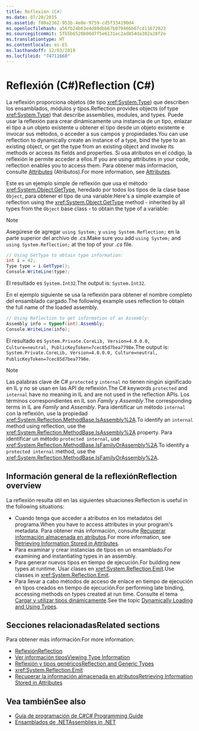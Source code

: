 ```yaml
---
title: Reflexión (C#)
ms.date: 07/20/2015
ms.assetid: f80a2362-953b-4e8e-9759-cd5f334190d4
ms.openlocfilehash: a56fb24b63e4d80dbb67b079466b67cd11672023
ms.sourcegitcommit: 5fb5b6520b06d7f5e6131ec2ad854da302a28f2e
ms.translationtype: HT
ms.contentlocale: es-ES
ms.lasthandoff: 12/03/2019
ms.locfileid: "74711660"
---
```

# <a name="reflection-c"></a><span data-ttu-id="349f7-102">Reflexión (C#)</span><span class="sxs-lookup"><span data-stu-id="349f7-102">Reflection (C#)</span></span>

<span data-ttu-id="349f7-103">La reflexión proporciona objetos (de tipo <xref:System.Type>) que describen los ensamblados, módulos y tipos.</span><span class="sxs-lookup"><span data-stu-id="349f7-103">Reflection provides objects (of type <xref:System.Type>) that describe assemblies, modules, and types.</span></span> <span data-ttu-id="349f7-104">Puede usar la reflexión para crear dinámicamente una instancia de un tipo, enlazar el tipo a un objeto existente u obtener el tipo desde un objeto existente e invocar sus métodos, o acceder a sus campos y propiedades.</span><span class="sxs-lookup"><span data-stu-id="349f7-104">You can use reflection to dynamically create an instance of a type, bind the type to an existing object, or get the type from an existing object and invoke its methods or access its fields and properties.</span></span> <span data-ttu-id="349f7-105">Si usa atributos en el código, la reflexión le permite acceder a ellos.</span><span class="sxs-lookup"><span data-stu-id="349f7-105">If you are using attributes in your code, reflection enables you to access them.</span></span> <span data-ttu-id="349f7-106">Para obtener más información, consulte [Attributes](../../../standard/attributes/index.md) (Atributos).</span><span class="sxs-lookup"><span data-stu-id="349f7-106">For more information, see [Attributes](../../../standard/attributes/index.md).</span></span>

<span data-ttu-id="349f7-107">Este es un ejemplo simple de reflexión que usa el método <xref:System.Object.GetType>, heredado por todos los tipos de la clase base `Object`, para obtener el tipo de una variable:</span><span class="sxs-lookup"><span data-stu-id="349f7-107">Here's a simple example of reflection using the <xref:System.Object.GetType> method - inherited by all types from the `Object` base class - to obtain the type of a variable:</span></span>

> [!NOTE]
> <span data-ttu-id="349f7-108">Asegúrese de agregar `using System;` y `using System.Reflection;` en la parte superior del archivo de *.cs*.</span><span class="sxs-lookup"><span data-stu-id="349f7-108">Make sure you add `using System;` and `using System.Reflection;` at the top of your *.cs* file.</span></span>

```csharp
// Using GetType to obtain type information:
int i = 42;
Type type = i.GetType();
Console.WriteLine(type);
```

<span data-ttu-id="349f7-109">El resultado es `System.Int32`.</span><span class="sxs-lookup"><span data-stu-id="349f7-109">The output is: `System.Int32`.</span></span>

<span data-ttu-id="349f7-110">En el ejemplo siguiente se usa la reflexión para obtener el nombre completo del ensamblado cargado.</span><span class="sxs-lookup"><span data-stu-id="349f7-110">The following example uses reflection to obtain the full name of the loaded assembly.</span></span>

```csharp
// Using Reflection to get information of an Assembly:
Assembly info = typeof(int).Assembly;
Console.WriteLine(info);
```

<span data-ttu-id="349f7-111">El resultado es `System.Private.CoreLib, Version=4.0.0.0, Culture=neutral, PublicKeyToken=7cec85d7bea7798e`.</span><span class="sxs-lookup"><span data-stu-id="349f7-111">The output is: `System.Private.CoreLib, Version=4.0.0.0, Culture=neutral, PublicKeyToken=7cec85d7bea7798e`.</span></span>

> [!NOTE]
> <span data-ttu-id="349f7-112">Las palabras clave de C# `protected` y `internal` no tienen ningún significado en IL y no se usan en las API de reflexión.</span><span class="sxs-lookup"><span data-stu-id="349f7-112">The C# keywords `protected` and `internal` have no meaning in IL and are not used in the reflection APIs.</span></span> <span data-ttu-id="349f7-113">Los términos correspondientes en IL son *Family* y *Assembly*.</span><span class="sxs-lookup"><span data-stu-id="349f7-113">The corresponding terms in IL are *Family* and *Assembly*.</span></span> <span data-ttu-id="349f7-114">Para identificar un método `internal` con la reflexión, use la propiedad <xref:System.Reflection.MethodBase.IsAssembly%2A>.</span><span class="sxs-lookup"><span data-stu-id="349f7-114">To identify an `internal` method using reflection, use the <xref:System.Reflection.MethodBase.IsAssembly%2A> property.</span></span> <span data-ttu-id="349f7-115">Para identificar un método `protected internal`, use <xref:System.Reflection.MethodBase.IsFamilyOrAssembly%2A>.</span><span class="sxs-lookup"><span data-stu-id="349f7-115">To identify a `protected internal` method, use the <xref:System.Reflection.MethodBase.IsFamilyOrAssembly%2A>.</span></span>

## <a name="reflection-overview"></a><span data-ttu-id="349f7-116">Información general de la reflexión</span><span class="sxs-lookup"><span data-stu-id="349f7-116">Reflection overview</span></span>

<span data-ttu-id="349f7-117">La reflexión resulta útil en las siguientes situaciones:</span><span class="sxs-lookup"><span data-stu-id="349f7-117">Reflection is useful in the following situations:</span></span>

- <span data-ttu-id="349f7-118">Cuando tenga que acceder a atributos en los metadatos del programa.</span><span class="sxs-lookup"><span data-stu-id="349f7-118">When you have to access attributes in your program's metadata.</span></span> <span data-ttu-id="349f7-119">Para obtener más información, consulte [Recuperar información almacenada en atributos](../../../standard/attributes/retrieving-information-stored-in-attributes.md).</span><span class="sxs-lookup"><span data-stu-id="349f7-119">For more information, see [Retrieving Information Stored in Attributes](../../../standard/attributes/retrieving-information-stored-in-attributes.md).</span></span>
- <span data-ttu-id="349f7-120">Para examinar y crear instancias de tipos en un ensamblado.</span><span class="sxs-lookup"><span data-stu-id="349f7-120">For examining and instantiating types in an assembly.</span></span>
- <span data-ttu-id="349f7-121">Para generar nuevos tipos en tiempo de ejecución.</span><span class="sxs-lookup"><span data-stu-id="349f7-121">For building new types at runtime.</span></span> <span data-ttu-id="349f7-122">Usar clases en <xref:System.Reflection.Emit>.</span><span class="sxs-lookup"><span data-stu-id="349f7-122">Use classes in <xref:System.Reflection.Emit>.</span></span>
- <span data-ttu-id="349f7-123">Para llevar a cabo métodos de acceso de enlace en tiempo de ejecución en tipos creados en tiempo de ejecución.</span><span class="sxs-lookup"><span data-stu-id="349f7-123">For performing late binding, accessing methods on types created at run time.</span></span> <span data-ttu-id="349f7-124">Consulte el tema [Cargar y utilizar tipos dinámicamente](../../../framework/reflection-and-codedom/dynamically-loading-and-using-types.md).</span><span class="sxs-lookup"><span data-stu-id="349f7-124">See the topic [Dynamically Loading and Using Types](../../../framework/reflection-and-codedom/dynamically-loading-and-using-types.md).</span></span>

## <a name="related-sections"></a><span data-ttu-id="349f7-125">Secciones relacionadas</span><span class="sxs-lookup"><span data-stu-id="349f7-125">Related sections</span></span>

<span data-ttu-id="349f7-126">Para obtener más información:</span><span class="sxs-lookup"><span data-stu-id="349f7-126">For more information:</span></span>

- [<span data-ttu-id="349f7-127">Reflexión</span><span class="sxs-lookup"><span data-stu-id="349f7-127">Reflection</span></span>](../../../framework/reflection-and-codedom/reflection.md)
- [<span data-ttu-id="349f7-128">Ver información tipos</span><span class="sxs-lookup"><span data-stu-id="349f7-128">Viewing Type Information</span></span>](../../../framework/reflection-and-codedom/viewing-type-information.md)
- [<span data-ttu-id="349f7-129">Reflexión y tipos genéricos</span><span class="sxs-lookup"><span data-stu-id="349f7-129">Reflection and Generic Types</span></span>](../../../framework/reflection-and-codedom/reflection-and-generic-types.md)
- <xref:System.Reflection.Emit>
- [<span data-ttu-id="349f7-130">Recuperar la información almacenada en atributos</span><span class="sxs-lookup"><span data-stu-id="349f7-130">Retrieving Information Stored in Attributes</span></span>](../../../standard/attributes/retrieving-information-stored-in-attributes.md)

## <a name="see-also"></a><span data-ttu-id="349f7-131">Vea también</span><span class="sxs-lookup"><span data-stu-id="349f7-131">See also</span></span>

- [<span data-ttu-id="349f7-132">Guía de programación de C#</span><span class="sxs-lookup"><span data-stu-id="349f7-132">C# Programming Guide</span></span>](../index.md)
- [<span data-ttu-id="349f7-133">Ensamblados de .NET</span><span class="sxs-lookup"><span data-stu-id="349f7-133">Assemblies in .NET</span></span>](../../../standard/assembly/index.md)
